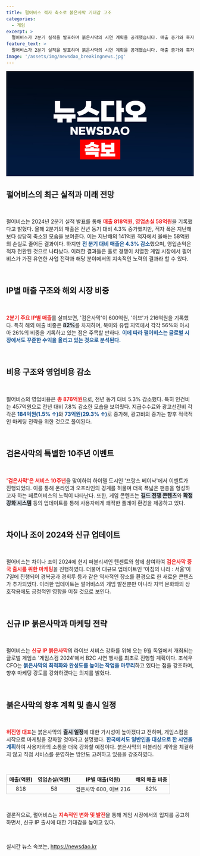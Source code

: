```yaml
---
title: 펄어비스 적자 축소로 붉은사막 기대감 고조
categories:
  - 게임
excerpt: >
  펄어비스가 2분기 실적을 발표하며 붉은사막의 시연 계획을 공개했습니다. 매출 증가와 흑자 전환을 거둔 가운데, 새로운 IP 출시와 현지화 작업에 집중하며 글로벌 시장을 겨냥합니다. 게임스컴에서의 첫 시연이 기대되는 이 순간, 팬들의 관심을 모으고 있습니다!
feature_text: >
  펄어비스가 2분기 실적을 발표하며 붉은사막의 시연 계획을 공개했습니다. 매출 증가와 흑자 전환을 거둔 가운데, 새로운 IP 출시와 현지화 작업에 집중하며 글로벌 시장을 겨냥합니다. 게임스컴에서의 첫 시연이 기대되는 이 순간, 팬들의 관심을 모으고 있습니다!
image: '/assets/img/newsdao_breakingnews.jpg'
---
```


<p><img src="/assets/img/newsdao_breakingnews.jpg" alt="firstkoreanews 속보" /></p>

<h2 data-ke-size="size26">펄어비스의 최근 실적과 미래 전망</h2>

<p data-ke-size="size16">&nbsp;</p>

<p data-ke-size="size16">펄어비스는 2024년 2분기 실적 발표를 통해 <b><span style="color: #ee2323;">매출 818억원, 영업손실 58억원</span></b>을 기록했다고 밝혔다. 올해 2분기의 매출은 전년 동기 대비 4.3% 증가했지만, 적자 폭은 지난해보다 상당히 축소된 모습을 보여준다. 이는 지난해의 141억원 적자에서 올해는 58억원의 손실로 줄어든 결과이다. 하지만 <b><span style="color: #1a5490;">전 분기 대비 매출은 4.3% 감소</span></b>했으며, 영업손익은 적자 전환된 것으로 나타났다. 이러한 결과들은 홀로 경쟁이 치열한 게임 시장에서 펄어비스가 가진 유연한 사업 전략과 해당 분야에서의 지속적인 노력의 결과라 할 수 있다.</p>

<p data-ke-size="size16">&nbsp;</p>

<h2 data-ke-size="size26">IP별 매출 구조와 해외 시장 비중</h2>

<p data-ke-size="size16">&nbsp;</p>

<p data-ke-size="size16"><b><span style="color: #ee2323;">2분기 주요 IP별 매출</span></b>를 살펴보면, '검은사막'이 600억원, '이브'가 216억원을 기록했다. 특히 해외 매출 비중은 <b><span style="background-color: #21538527;">82%</span></b>를 차지하며, 북미와 유럽 지역에서 각각 56%와 아시아 26%의 비중을 기록하고 있는 점은 주목할 만하다. <b><span style="color: #1a5490;">이에 따라 펄어비스는 글로벌 시장에서도 꾸준한 수익을 올리고 있는 것으로 분석된다.</span></b></p>

<p data-ke-size="size16">&nbsp;</p>

<h2 data-ke-size="size26">비용 구조와 영업비용 감소</h2>

<p data-ke-size="size16">&nbsp;</p>

<p data-ke-size="size16">펄어비스의 영업비용은 <b><span style="color: #ee2323;">총 876억원</span></b>으로, 전년 동기 대비 5.3% 감소했다. 특히 인건비는 457억원으로 전년 대비 7.8% 감소한 모습을 보여줬다. 지급수수료와 광고선전비 각각은 <b><span style="color: #1a5490;">184억원(1.5% ↑)</span></b>와 <b><span style="color: #1a5490;">73억원(29.3% ↑)</span></b>로 증가해, 광고비의 증가는 향후 적극적인 마케팅 전략을 위한 것으로 풀이된다.</p>

<p data-ke-size="size16">&nbsp;</p>

<h2 data-ke-size="size26">검은사막의 특별한 10주년 이벤트</h2>

<p data-ke-size="size16">&nbsp;</p>

<p data-ke-size="size16"><b><span style="color: #ee2323;">'검은사막'은 서비스 10주년</span></b>을 맞이하여 하이델 도시인 '프랑스 베이냑'에서 이벤트가 진행되었다. 이를 통해 온라인과 오프라인의 경계를 허물며 더욱 폭넓은 팬층을 형성하고자 하는 페르어비스의 노력이 나타난다. 또한, 게임 콘텐츠는 <b><span style="background-color: #21538527;">길드 전쟁 콘텐츠</span></b>와 <b><span style="background-color: #21538527;">확정 강화 시스템</span></b> 등의 업데이트를 통해 사용자에게 쾌적한 플레이 환경을 제공하고 있다.</p>

<p data-ke-size="size16">&nbsp;</p>

<h2 data-ke-size="size26">차이나 조이 2024와 신규 업데이트</h2>

<p data-ke-size="size16">&nbsp;</p>

<p data-ke-size="size16">펄어비스는 차이나 조이 2024에 현지 퍼블리셔인 텐센트와 함께 참여하여 <b><span style="color: #ee2323;">검은사막 중국 출시를 위한 마케팅</span></b>을 진행하였다. 더불어 대규모 업데이트인 '아침의 나라 : 서울'이 7일에 진행되어 경복궁과 경회루 등과 같은 역사적인 장소를 환경으로 한 새로운 콘텐츠가 추가되었다. 이러한 업데이트는 펄어비스의 게임 발전뿐만 아니라 지역 문화와의 상호작용에도 긍정적인 영향을 미칠 것으로 보인다.</p>

<p data-ke-size="size16">&nbsp;</p>

<h2 data-ke-size="size26">신규 IP 붉은사막과 마케팅 전략</h2>

<p data-ke-size="size16">&nbsp;</p>

<p data-ke-size="size16">펄어비스는 <b><span style="color: #ee2323;">신규 IP 붉은사막</span></b>의 라이브 서비스 강화를 위해 오는 9월 독일에서 개최되는 글로벌 게임쇼 '게임스컴 2024'에서 B2C 시연 행사를 최초로 진행할 계획이다. 조석우 CFO는 <b><span style="color: #1a5490;">붉은사막의 최적화와 완성도를 높이는 작업을 마무리</span></b>하고 있다는 점을 강조하며, 향후 마케팅 강도를 강화하겠다는 의지를 밝혔다. </p>

<p data-ke-size="size16">&nbsp;</p>

<h2 data-ke-size="size26">붉은사막의 향후 계획 및 출시 일정</h2>

<p data-ke-size="size16">&nbsp;</p>

<p data-ke-size="size16"><b><span style="color: #ee2323;">허진영 대표</span></b>는 붉은사막의 <b><span style="background-color: #21538527;">출시 일정</span></b>에 대한 가시성이 높아졌다고 전하며, 게임스컴을 시작으로 마케팅을 강화할 것이라고 설명했다. <b><span style="color: #1a5490;">한국에서도 일반인을 대상으로 한 시연을 계획</span></b>하여 사용자와의 소통을 더욱 강화할 예정이다. 붉은사막의 퍼블리싱 계약을 체결하지 않고 직접 서비스를 운영하는 방안도 고려하고 있음을 강조하였다.</p>

<p data-ke-size="size16">&nbsp;</p>

<table style="width: 100%; border-collapse: collapse;">  
    <tr style="border: 1px solid #ccc;">  
        <td style="text-align: center; height: 17px;"><b>매출(억원)</b></td>  
        <td style="text-align: center; height: 17px;"><b>영업손실(억원)</b></td>  
        <td style="text-align: center; height: 17px;"><b>IP별 매출(억원)</b></td>  
        <td style="text-align: center; height: 17px;"><b>해외 매출 비중</b></td>  
    </tr>  
    <tr style="border: 1px solid #ccc;">  
        <td style="text-align: center; height: 17px;">818</td>  
        <td style="text-align: center; height: 17px;">58</td>  
        <td style="text-align: center; height: 17px;">검은사막 600, 이브 216</td>  
        <td style="text-align: center; height: 17px;">82%</td>  
    </tr>  
</table>

<p data-ke-size="size16">&nbsp;</p>

<p data-ke-size="size16">결론적으로, 펄어비스는 <b><span style="color: #ee2323;">지속적인 변화 및 발전</span></b>을 통해 게임 시장에서의 입지를 공고히 하면서, 신규 IP 출시에 대한 기대감을 높이고 있다. 

<p data-ke-size="size16">&nbsp;</p>
실시간 뉴스 속보는, <a href="https://newsdao.kr" rel="dofollow">https://newsdao.kr</a>


